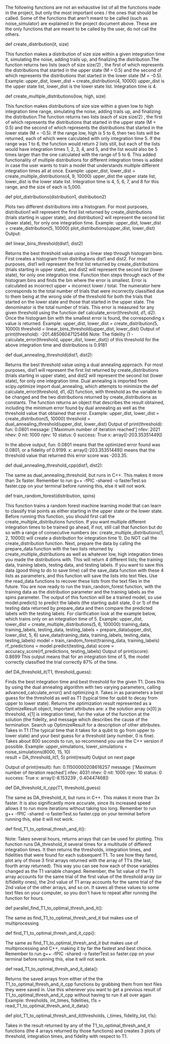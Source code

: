 
The following functions are not an exhaustive list of all the functions made in the project, but only the most important ones / the ones that should be called. Some of the functions that aren’t meant to be called (such as noise_simulator) are explained in the project document above. These are the only functions that are meant to be called by the user, do not call the others. 


def create_distribution(it, size)

This function makes a distribution of size size within a given integration time it, simulating the noise, adding trails up, and finalizing the distribution.The function returns two lists (each of size size/2) , the first of which represents the distributions that started in the upper state (M = 0.5) and the second of which represents the distributions that started in the lower state (M = -0.5). Example:
upper_dist, lower_dist = create_distribution(4, 10000)
upper_dist is the upper state list, lower_dist is the lower state list. Integration time is 4.

def create_multiple_distributions(low, high, size)

This function makes distributions of size size within a given low to high integration time range, simulating the noise, adding trails up, and finalizing the distribution.The function returns two lists (each of size size/2) , the first of which represents the distributions that started in the upper state (M = 0.5) and the second of which represents the distributions that started in the lower state (M = -0.5). If the range low, high is 5 to 6, then two lists will be returned, each of which were calculated with only integration time 5. If the range was 1 to 6, the function would return 2 lists still, but each of the lists would have integration times 1, 2, 3, 4, and 5, and the list would also be 5 times larger than the one calculated with the range of 5 to 6. This added functionality of multiple distributions for different integration times is added in case the user wants to train a model that understands multiple different integration times all at once. 
Example:
upper_dist, lower_dist = create_multiple_distributions(4, 9, 10000)
upper_dist the upper state list, lower_dist is the lower state list. Integration time is 4, 5, 6, 7, and 8 for this range, and the size of each is 5,000. 

def plot_distributions(distribution1, distribution2) 

Plots two different distributions into a histogram.  For most purposes, distribution1 will represent the first list returned by create_distributions (trials starting in upper state), and distribution2 will represent the second list (lower state), for only one integration time. 
Example: 
upper_dist, lower_dist = create_distribution(5, 10000)
plot_distributions(upper_dist, lower_dist)
Output: 



def linear_bins_threshold(dist1, dist2)

Returns the best threshold value using a linear step through histogram bins. First creates a histogram from distributions dist1 and dist2.  For most purposes, dist1 will represent the first list returned by create_distributions (trials starting in upper state), and dist2 will represent the second list (lower state), for only one integration time. Function then steps through each of the histogram bins and finds the bin where the error is smallest. Error is calculated as incorrect upper + incorrect lower / total. The numerator here corresponds to the total number of trials that were incorrectly classified due to them being at the wrong side of the threshold for both the trials that started on the lower state and those that started in the upper state. The denominator is the total number of trials. This error is measured for any given threshold using the function def calculate_error(threshold, d1, d2). Once the histogram bin with the smallest error is found, the corresponding x value is returned.
Example:
upper_dist, lower_dist = create_distribution(5, 10000)
threshold = linear_bins_threshold(upper_dist, lower_dist)
Output of print(threshold):
-201.48506047125466
Note: The fidelity (1 - calculate_error(threshold, upper_dist, lower_dist)) of this threshold for the above integration time and distributions is 0.9181









def dual_annealing_threshold(dist1, dist2):

Returns the best threshold value using a dual annealing approach. For most purposes, dist1 will represent the first list returned by create_distributions (trials starting in upper state), and dist2 will represent the second list (lower state), for only one integration time. Dual annealing is imported from scipy.optimize import dual_annealing, which attempts to minimize the def calculate_error(threshold, d1, d2) function, with threshold as the variable to be changed and the two distributions returned by create_distributions as constants. The function returns an object that describes the result obtained, including the minimum error found by dual annealing as well as the threshold value that obtained that error. 
Example:
upper_dist, lower_dist = create_distribution(5, 10000)
threshold = dual_annealing_threshold(upper_dist, lower_dist)
Output of print(threshold):
fun: 0.0801
 message: ['Maximum number of iteration reached']
    nfev: 2021
    nhev: 0
     nit: 1000
    njev: 10
  status: 0
 success: True
       x: array([-203.35351449])

In the above output, fun: 0.0801 means that the optimized error found was 0.0801, or a fidelity of 0.9199.  x: array([-203.35351449]) means that the threshold value that returned this error score was -203.35. 

def dual_annealing_threshold_cpp(dist1, dist2):

The same as dual_annealing_threshold, but runs in C++. This makes it more than 3x faster. Remember to run g++ -fPIC -shared -o fasterTest.so faster.cpp on your terminal before running this, else it will not work. 


def train_random_forest(distribution, spins)

This function trains a random forest machine learning model that can learn to classify trial points as either starting in the upper state or the lower state. Before running this function, you should first call the create_multiple_distributions function. If you want multiple different integration times to be trained go ahead, if not, still call that function but do so with a range of consecutive numbers (ex: create_multiple_distributions(1, 2, 10000) will create a distribution for integration time 1). Do NOT call the create_distribution function. Next, prepare the data by calling the prepare_data function with the two lists returned by create_multiple_distributions as well as whatever low, high integration times you made the distributions with. This will return 4 different lists; the training data, training labels, testing data, and testing labels. If you want to save this data (good thing to do to save time) call the save_data function with these 4 lists as parameters, and this function will save the lists into text files. Use the read_data functions to recover these lists from the text files in the future. You are now ready to run the train_random_forest function, with the training data as the distribution parameter and the training labels as the spins parameter. The output of this function will be a trained model, so use model.predict() to predict the labels (the starting qubit state, 0 or 1) of the testing data returned by prepare_data and then compare the predicted labels with the testing labels. For clarification look at the example below, which trains only on an integration time of 5. 
Example:
upper_dist, lower_dist = create_multiple_distributions(5, 6, 100000) 
training_data, training_labels, testing_data, testing_labels = prepare_data(upper_dist, lower_dist, 5, 6)
save_data(training_data, training_labels, testing_data, testing_labels)
model = train_random_forest(training_data, training_labels)
rf_predictions = model.predict(testing_data)
score = accuracy_score(rf_predictions, testing_labels)
Output of print(score): 0.8699
This output means that for an integration time of 5, the model correctly classified the trial correctly 87% of the time. 


def DA_threshold_it(T1, threshold_guess):


Finds the best integration time and best threshold for the given T1. Does this by using the dual annealing algorithm with two varying parameters, calling advanced_calculate_error() and optimizing it. Takes in as parameters a best guess for the threshold as well as T1 (typical time for qubit to decay from upper to lower state). Returns the optimization result represented as a OptimizeResult object, Important attributes are: x the solution array (x[0] js threshold, x[1] is integration time), fun the value of the function at the solution (the fidelity, and message which describes the cause of the termination. Search up OptimizeResult for a description of other attributes. Takes in T1 (The typical time that it takes for a qubit to go from upper to lower state) and your best guess for a threshold (any number, 0 is fine). Takes about 800 seconds to run, so recommend you use the C++ version if possible. 
Example: 
upper_simulations, lower_simulations = noise_simulations(8000, 15, 10)  
result = DA_threshold_it(1, 5)
print(result)
Output on next page


Output of print(result): 
fun: 0.11500000208616257
 message: ['Maximum number of iteration reached']
    nfev: 4031
    nhev: 0
     nit: 1000
    njev: 10
  status: 0
 success: True
       x: array([-8.153239  ,  0.40447468])


def DA_threshold_it_cpp(T1, threshold_guess) 

The same as DA_threshold_it, but runs in C++. This makes it more than 3x faster. It is also significantly more accurate, since its increased speed allows it to run more iterations without taking too long.  Remember to run g++ -fPIC -shared -o fasterTest.so faster.cpp on your terminal before running this, else it will not work. 



def find_T1_to_optimal_thresh_and_it():

Note: Takes several hours,  returns arrays that can be used for plotting. This function runs DA_threshold_it several times for a multitude of different integration times. It then returns the thresholds, integration times, and fidelities that were found for each subsequent T1. To see how they fared, plot any of those 3 first arrays returned with the array of T1's (the last, fourth array returned). This way you can see how each of those variables changed as the T1 variable changed. Remember, the 1st value of the T1 array accounts for the same trial of the first value of the threshold array (or it/fidelity ones), the 2nd value of T1 array accounts for the same trial of the 2nd value of the other arrays, and so on. It saves all these values to some text files on your computer, so you don't have to repeat after running the function for hours.


def parallel_find_T1_to_optimal_thresh_and_it():

The same as find_T1_to_optimal_thresh_and_it but makes use of multiprocessing


def find_T1_to_optimal_thresh_and_it_cpp():

The same as find_T1_to_optimal_thresh_and_it but makes use of multiprocessing and C++, making it by far the fastest and best choice. Remember to run g++ -fPIC -shared -o fasterTest.so faster.cpp on your terminal before running this, else it will not work.


def read_T1_to_optimal_thresh_and_it_data():

Returns the saved arrays from either of the the T1_to_optimal_thresh_and_it_cpp functions by grabbing them from text files they were saved in. Use this whenever you want to get a previous result of T1_to_optimal_thresh_and_it_cpp without having to run it all over again 
Example:
thresholds, int_times, fidelities, t1s = read_T1_to_optimal_thresh_and_it_data()


def plot_T1_to_optimal_thresh_and_it(thresholds, i_times, fidelity_list, t1s):

Takes in the result returned by any of the T1_to_optimal_thresh_and_it functions (the 4 arrays returned by those functions) and creates 3 plots of threshold, integration times, and fidelity with respect to T1.  

